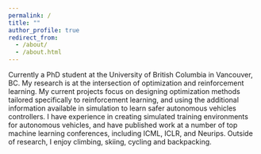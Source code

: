 ```yaml
---
permalink: /
title: ""  
author_profile: true
redirect_from: 
  - /about/
  - /about.html
---
```

Currently a PhD student at the University of British Columbia in Vancouver, BC. My research is at the intersection of optimization and reinforcement learning. My current projects focus on designing optimization methods tailored specifically to reinforcement learning, and using the additional information available in simulation to learn safer autonomous vehicles controllers. I have experience in creating simulated training environments for autonomous vehicles, and have published work at a number of top machine learning conferences, including ICML, ICLR, and Neurips. Outside of research, I enjoy climbing, skiing, cycling and backpacking.
